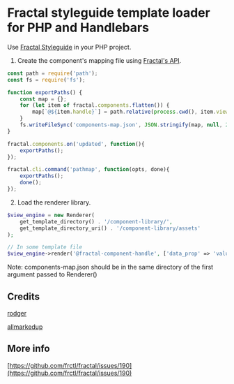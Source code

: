 # Fractal styleguide template loader for PHP and Handlebars

Use [Fractal Styleguide](https://fractal.build/) in your PHP project.

1. Create the component's mapping file using [Fractal's API](https://fractal.build/api/).

```javascript
const path = require('path');
const fs = require('fs');

function exportPaths() {
    const map = {};
    for (let item of fractal.components.flatten()) {
        map[`@${item.handle}`] = path.relative(process.cwd(), item.viewPath);
    }
    fs.writeFileSync('components-map.json', JSON.stringify(map, null, 2), 'utf8');
}

fractal.components.on('updated', function(){
    exportPaths();
});

fractal.cli.command('pathmap', function(opts, done){
    exportPaths();
    done();
});
```

2. Load the renderer library.
```php
$view_engine = new Renderer(
    get_template_directory() . '/component-library/',
    get_template_directory_uri() . '/component-library/assets'
);

// In some template file
$view_engine->render('@fractal-component-handle', ['data_prop' => 'value']);
```

Note: components-map.json should be in the same directory of the first argument passed to Renderer()

## Credits

[rodger](https://github.com/rogden)

[allmarkedup](https://github.com/allmarkedup)

## More info

[https://github.com/frctl/fractal/issues/190](https://github.com/frctl/fractal/issues/190)